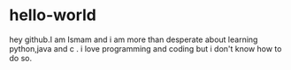 # hello-world

hey github.I am Ismam and i am more than desperate about learning python,java and c .
i love programming and coding but i don't know how to do so. 
